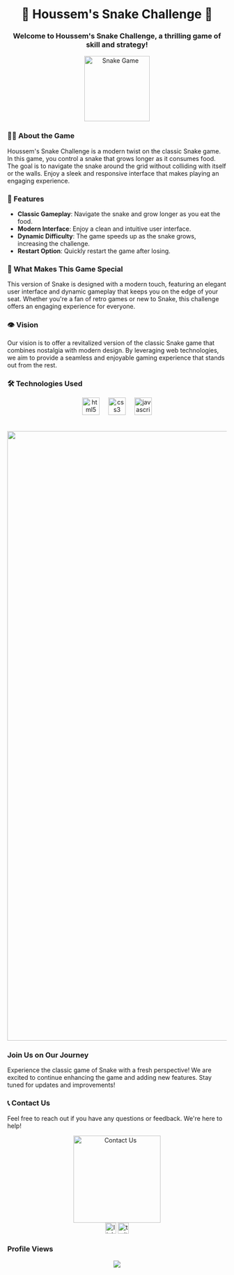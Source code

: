 <h1 align="center">🐍 Houssem's Snake Challenge 🐍</h1>

### 
<h3 align="center">Welcome to Houssem's Snake Challenge, a thrilling game of skill and strategy!</h3>

<div align="center">
  <img height="150" src="https://i.ibb.co/1L215w8/Adobe-Stock-841659394-Preview-removebg-preview.png" alt="Snake Game" />
</div>

### 👩‍💻 About the Game

Houssem's Snake Challenge is a modern twist on the classic Snake game. In this game, you control a snake that grows longer as it consumes food. The goal is to navigate the snake around the grid without colliding with itself or the walls. Enjoy a sleek and responsive interface that makes playing an engaging experience.

### 🚀 Features

- **Classic Gameplay**: Navigate the snake and grow longer as you eat the food.
- **Modern Interface**: Enjoy a clean and intuitive user interface.
- **Dynamic Difficulty**: The game speeds up as the snake grows, increasing the challenge.
- **Restart Option**: Quickly restart the game after losing.

### 💪 What Makes This Game Special

This version of Snake is designed with a modern touch, featuring an elegant user interface and dynamic gameplay that keeps you on the edge of your seat. Whether you're a fan of retro games or new to Snake, this challenge offers an engaging experience for everyone.

### 👁 Vision

Our vision is to offer a revitalized version of the classic Snake game that combines nostalgia with modern design. By leveraging web technologies, we aim to provide a seamless and enjoyable gaming experience that stands out from the rest.

### 🛠 Technologies Used

<div align="center">
  <img src="https://cdn.jsdelivr.net/gh/devicons/devicon/icons/html5/html5-original-wordmark.svg" height="40" alt="html5 logo"  />
  <img width="12" />
  <img src="https://cdn.jsdelivr.net/gh/devicons/devicon/icons/css3/css3-original-wordmark.svg" height="40" alt="css3 logo"  />
  <img width="12" />
  <img src="https://cdn.jsdelivr.net/gh/devicons/devicon/icons/javascript/javascript-original.svg" height="40" alt="javascript logo"  />
</div>

<br>
<br>

<div align="center">
  <img width="1399" src="https://github.com/user-attachments/assets/207319be-4bb1-4361-b14d-f3b132d9725f" alt="Screenshot of Snake Game">
</div>

### Join Us on Our Journey

Experience the classic game of Snake with a fresh perspective! We are excited to continue enhancing the game and adding new features. Stay tuned for updates and improvements!

### 📞 Contact Us

Feel free to reach out if you have any questions or feedback. We're here to help!

<div align="center">
  <img height="200" src="https://media1.giphy.com/media/v1.Y2lkPTc5MGI3NjExZDRrMjdvbTl2NnQ4MHRrZGk4dTA4NWYweGVxOXZzNDdnb2FyaXIweSZlcD12MV9pbnRlcm5hbF9naWZfYnlfaWQmY3Q9Zw/CTX0ivSQbI78A/giphy.gif" alt="Contact Us" />
</div>

<div align="center">
  <img src="https://img.shields.io/static/v1?message=LinkedIn&logo=linkedin&label=&color=0077B5&logoColor=white&labelColor=&style=for-the-badge" height="25" alt="linkedin logo"  />
  <img src="https://img.shields.io/static/v1?message=Twitter&logo=twitter&label=&color=1DA1F2&logoColor=white&labelColor=&style=for-the-badge" height="25" alt="twitter logo"  />
</div>

### Profile Views

<div align="center">
  <img src="https://profile-counter.glitch.me/YOUR_PROFILE/count.svg?"  />
</div>

